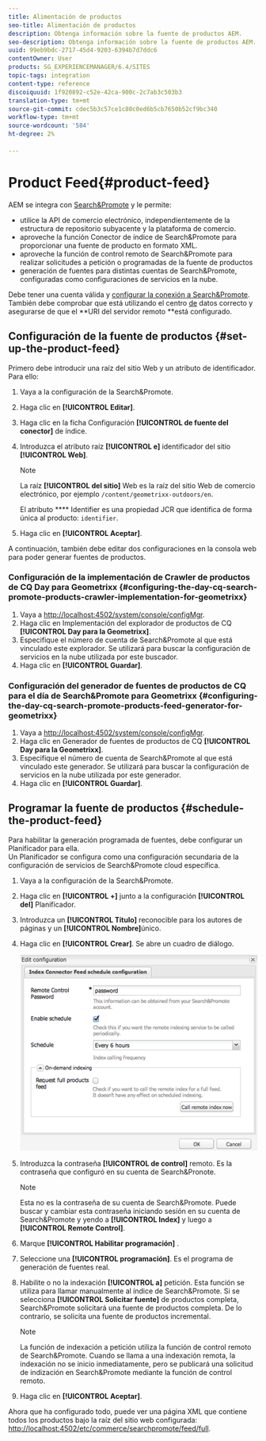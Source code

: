 ```yaml
---
title: Alimentación de productos
seo-title: Alimentación de productos
description: Obtenga información sobre la fuente de productos AEM.
seo-description: Obtenga información sobre la fuente de productos AEM.
uuid: 99eb9bdc-2717-45d4-9203-6394b7d7ddc6
contentOwner: User
products: SG_EXPERIENCEMANAGER/6.4/SITES
topic-tags: integration
content-type: reference
discoiquuid: 1f920892-c52e-42ca-900c-2c7ab3c503b3
translation-type: tm+mt
source-git-commit: cdec5b3c57ce1c80c0ed6b5cb7650b52cf9bc340
workflow-type: tm+mt
source-wordcount: '584'
ht-degree: 2%

---
```



# Product Feed{#product-feed}

AEM se integra con [Search&amp;Promote](https://www.adobe.com/solutions/testing-targeting/searchandpromote.html) y le permite:

* utilice la API de comercio electrónico, independientemente de la estructura de repositorio subyacente y la plataforma de comercio.
* aproveche la función Conector de índice de Search&amp;Promote para proporcionar una fuente de producto en formato XML.
* aproveche la función de control remoto de Search&amp;Promote para realizar solicitudes a petición o programadas de la fuente de productos
* generación de fuentes para distintas cuentas de Search&amp;Promote, configuradas como configuraciones de servicios en la nube.

Debe tener una cuenta válida y [configurar la conexión a Search&amp;Promote](/help/sites-administering/search-and-promote.md#configuring-the-connection-to-search-promote). También debe comprobar que está utilizando el centro [de](/help/sites-administering/search-and-promote.md#configuring-the-data-center) datos correcto y asegurarse de que el **URI del servidor remoto **está configurado.

## Configuración de la fuente de productos {#set-up-the-product-feed}

Primero debe introducir una raíz del sitio Web y un atributo de identificador. Para ello:

1. Vaya a la configuración de la Search&amp;Promote.
1. Haga clic en **[!UICONTROL Editar]**.
1. Haga clic en la ficha Configuración **[!UICONTROL de fuente del conector]** de índice.
1. Introduzca el atributo raíz **[!UICONTROL e]** identificador del sitio **[!UICONTROL Web]**.

   >[!NOTE]
   >
   >La raíz **[!UICONTROL del sitio]** Web es la raíz del sitio Web de comercio electrónico, por ejemplo `/content/geometrixx-outdoors/en`.
   >
   >El atributo **** Identifier es una propiedad JCR que identifica de forma única al producto: `identifier`.

1. Haga clic en **[!UICONTROL Aceptar]**.

A continuación, también debe editar dos configuraciones en la consola web para poder generar fuentes de productos.

### Configuración de la implementación de Crawler de productos de CQ Day para Geometrixx {#configuring-the-day-cq-search-promote-products-crawler-implementation-for-geometrixx}

1. Vaya a [http://localhost:4502/system/console/configMgr](http://localhost:4502/system/console/configMgr).
1. Haga clic en Implementación del explorador de productos de CQ **[!UICONTROL Day para la Geometrixx]**.
1. Especifique el número de cuenta de Search&amp;Promote al que está vinculado este explorador. Se utilizará para buscar la configuración de servicios en la nube utilizada por este buscador.
1. Haga clic en **[!UICONTROL Guardar]**.

### Configuración del generador de fuentes de productos de CQ para el día de Search&amp;Promote para Geometrixx {#configuring-the-day-cq-search-promote-products-feed-generator-for-geometrixx}

1. Vaya a [http://localhost:4502/system/console/configMgr](http://localhost:4502/system/console/configMgr).
1. Haga clic en Generador de fuentes de productos de CQ **[!UICONTROL Day para la Geometrixx]**.
1. Especifique el número de cuenta de Search&amp;Promote al que está vinculado este generador. Se utilizará para buscar la configuración de servicios en la nube utilizada por este generador.
1. Haga clic en **[!UICONTROL Guardar]**.

## Programar la fuente de productos {#schedule-the-product-feed}

Para habilitar la generación programada de fuentes, debe configurar un Planificador para ella.\
Un Planificador se configura como una configuración secundaria de la configuración de servicios de Search&amp;Promote cloud específica.

1. Vaya a la configuración de la Search&amp;Promote.
1. Haga clic en **[!UICONTROL +]** junto a la configuración **[!UICONTROL del]** Planificador.
1. Introduzca un **[!UICONTROL Título]** reconocible para los autores de páginas y un **[!UICONTROL Nombre]**&#x200B;único.
1. Haga clic en **[!UICONTROL Crear]**. Se abre un cuadro de diálogo.

   ![chlimage_1-108](assets/chlimage_1-108.png)

1. Introduzca la contraseña **[!UICONTROL de control]** remoto. Es la contraseña que configuró en su cuenta de Search&amp;Pronote.

   >[!NOTE]
   >
   >Esta no es la contraseña de su cuenta de Search&amp;Promote. Puede buscar y cambiar esta contraseña iniciando sesión en su cuenta de Search&amp;Promote y yendo a **[!UICONTROL Index]** y luego a **[!UICONTROL Remote Control]**.

1. Marque **[!UICONTROL Habilitar programación]** .
1. Seleccione una **[!UICONTROL programación]**. Es el programa de generación de fuentes real.
1. Habilite o no la indexación **[!UICONTROL a]** petición. Esta función se utiliza para llamar manualmente al índice de Search&amp;Promote. Si se selecciona **[!UICONTROL Solicitar fuente]** de productos completa, Search&amp;Promote solicitará una fuente de productos completa. De lo contrario, se solicita una fuente de productos incremental.

   >[!NOTE]
   >
   >La función de indexación a petición utiliza la función de control remoto de Search&amp;Promote. Cuando se llama a una indexación remota, la indexación no se inicio inmediatamente, pero se publicará una solicitud de indización en Search&amp;Promote mediante la función de control remoto.

1. Haga clic en **[!UICONTROL Aceptar]**.

Ahora que ha configurado todo, puede ver una página XML que contiene todos los productos bajo la raíz del sitio web configurada: [http://localhost:4502/etc/commerce/searchpromote/feed/full](http://localhost:4502/etc/commerce/searchpromote/feed/full).
